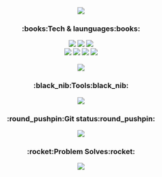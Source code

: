

<!--
**cywin1018/cywin1018** is a ✨ _special_ ✨ repository because its `README.md` (this file) appears on your GitHub profile.

Here are some ideas to get you started:

- 🔭 I’m currently working on ...
- 🌱 I’m currently learning ...
- 👯 I’m looking to collaborate on ...
- 🤔 I’m looking for help with ...
- 💬 Ask me about ...
- 📫 How to reach me: ...
- 😄 Pronouns: ...
- ⚡ Fun fact: ...
-->


<div align="center">
	<img src="https://capsule-render.vercel.app/api?type=waving&color=auto&height=200&section=header&text=Cywin`s%20GitHub!&fontSize=90" />
	<h3 >:books:Tech & launguages:books:</h3>
	<img src="https://img.shields.io/badge/HTML5-E34F26?style=flat&logo=HTML5&logoColor=white" />
	<img src="https://img.shields.io/badge/CSS3-1572B6?style=flat&logo=CSS3&logoColor=white" />
  	<img src="https://img.shields.io/badge/JavaScript-F7DF1E?style=flat&logo=JavaScript&logoColor=white" />
	<br>
 	 <img src="https://img.shields.io/badge/React-61DAFB?style=flat&logo=React&logoColor=white" />
	 <img src="https://img.shields.io/badge/Redux-764ABC?style=flat&logo=redux&logoColor=white" />
	 <img src="https://img.shields.io/badge/Recoil-3578E5?style=flat&logo=recoil&logoColor=white" />
  	 <img src="https://img.shields.io/badge/TypeScript-3178C6?style=flat&logo=typescript&logoColor=white" />
<!-- 	<br>
	 <img src="https://img.shields.io/badge/FireBase-FFCA28?style=flat&logo=firebase&logoColor=white" />
	 <img src="https://img.shields.io/badge/Java-FF160B?style=flat&logo=openjdk&logoColor=white" />
	 <img src="https://img.shields.io/badge/SpringBoot-6DB33F?style=flat&logo=springboot&logoColor=white" /> -->
	<br>
	<br>
	<img src="https://github-readme-stats.vercel.app/api/top-langs/?username=cywin1018&layout=compact">
	<br>
		<h3>:black_nib:Tools:black_nib:</h3>
		<img src="https://img.shields.io/badge/VSCODE-007ACC?style=flat&logo=visualstudiocode&logoColor=white" />
		
	
</div>
<div align="center">
	<h3 >:round_pushpin:Git status:round_pushpin:</h3>
 <img src="https://github-readme-stats.vercel.app/api?username=cywin1018&show_icons=true">
	<h3 >:rocket:Problem Solves:rocket:</h3>
	<img src="http://mazassumnida.wtf/api/v2/generate_badge?boj=eden0821"/>
</div>


